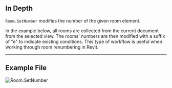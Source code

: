 ## In Depth
`Room.SetNumber` modifies the number of the given room element.

In the example below, all rooms are collected from the current document from the selected view. The rooms' numbers are then modified with a suffix of "e" to indicate existing conditions. This type of workflow is useful when working through room renumbering in Revit.
___
## Example File

![Room.SetNumber](./Revit.Elements.Room.SetNumber_img.jpg)